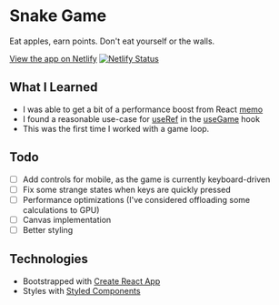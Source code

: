 # Snake Game

Eat apples, earn points. Don't eat yourself or the walls.

[View the app on Netlify](https://dcwds-snakegame.netlify.app)
[![Netlify Status](https://api.netlify.com/api/v1/badges/415ce7a4-ef3c-420d-9a80-f636fc9d4472/deploy-status)](https://app.netlify.com/sites/dcwds-snakegame/deploys)

## What I Learned

- I was able to get a bit of a performance boost from React [memo](https://reactjs.org/docs/react-api.html#reactmemo)
- I found a reasonable use-case for [useRef](https://reactjs.org/docs/hooks-reference.html#useref) in the [useGame](src/hooks/use-game/use-game.js) hook
- This was the first time I worked with a game loop.

## Todo

- [ ] Add controls for mobile, as the game is currently keyboard-driven
- [ ] Fix some strange states when keys are quickly pressed
- [ ] Performance optimizations (I've considered offloading some calculations to GPU)
- [ ] Canvas implementation
- [ ] Better styling

## Technologies

- Bootstrapped with [Create React App](https://create-react-app.dev/)
- Styles with [Styled Components](https://styled-components.com/)
